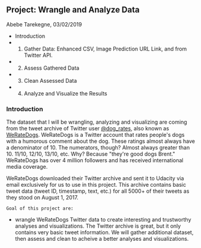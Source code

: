 ## Project: Wrangle and Analyze Data
Abebe Tarekegne, 03/02/2019

- Introduction
- 1. Gather Data: Enhanced CSV, Image Prediction URL Link, and from Twitter API.
- 2. Assess Gathered Data
- 3. Clean Assessed Data
- 4. Analyze and Visualize the Results

### Introduction

The dataset that I will be wrangling, analyzing and visualizing are coming from the tweet archive of Twitter user [@dog_rates](https://twitter.com/dog_rates), also known as [WeRateDogs](https://en.wikipedia.org/wiki/WeRateDogs). WeRateDogs is a Twitter account that rates people's dogs with a humorous comment about the dog. These ratings almost always have a denominator of 10. The numerators, though? Almost always greater than 10. 11/10, 12/10, 13/10, etc. Why? Because "they're good dogs Brent." WeRateDogs has over 4 million followers and has received international media coverage.

WeRateDogs downloaded their Twitter archive and sent it to Udacity via email exclusively for us to use in this project. This archive contains basic tweet data (tweet ID, timestamp, text, etc.) for all 5000+ of their tweets as they stood on August 1, 2017. 

`Goal of this project are:`
- wrangle WeRateDogs Twitter data to create interesting and trustworthy analyses and visualizations. The Twitter archive is great, but it only contains very basic tweet information. We will gather additional dataset, then assess and clean to acheive a better analyses and visualizations.
